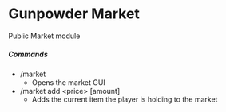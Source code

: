 # Gunpowder Market

Public Market module

##### Commands

- /market
    - Opens the market GUI
- /market add \<price> [amount]
    - Adds the current item the player is holding to the market

